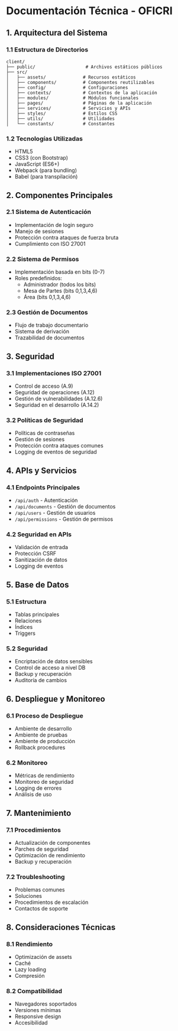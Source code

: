 # Documentación Técnica - OFICRI

## 1. Arquitectura del Sistema

### 1.1 Estructura de Directorios
```
client/
├── public/                   # Archivos estáticos públicos
├── src/
│   ├── assets/              # Recursos estáticos
│   ├── components/          # Componentes reutilizables
│   ├── config/              # Configuraciones
│   ├── contexts/            # Contextos de la aplicación
│   ├── modules/             # Módulos funcionales
│   ├── pages/               # Páginas de la aplicación
│   ├── services/            # Servicios y APIs
│   ├── styles/              # Estilos CSS
│   ├── utils/               # Utilidades
│   └── constants/           # Constantes
```

### 1.2 Tecnologías Utilizadas
- HTML5
- CSS3 (con Bootstrap)
- JavaScript (ES6+)
- Webpack (para bundling)
- Babel (para transpilación)

## 2. Componentes Principales

### 2.1 Sistema de Autenticación
- Implementación de login seguro
- Manejo de sesiones
- Protección contra ataques de fuerza bruta
- Cumplimiento con ISO 27001

### 2.2 Sistema de Permisos
- Implementación basada en bits (0-7)
- Roles predefinidos:
  - Administrador (todos los bits)
  - Mesa de Partes (bits 0,1,3,4,6)
  - Área (bits 0,1,3,4,6)

### 2.3 Gestión de Documentos
- Flujo de trabajo documentario
- Sistema de derivación
- Trazabilidad de documentos

## 3. Seguridad

### 3.1 Implementaciones ISO 27001
- Control de acceso (A.9)
- Seguridad de operaciones (A.12)
- Gestión de vulnerabilidades (A.12.6)
- Seguridad en el desarrollo (A.14.2)

### 3.2 Políticas de Seguridad
- Políticas de contraseñas
- Gestión de sesiones
- Protección contra ataques comunes
- Logging de eventos de seguridad

## 4. APIs y Servicios

### 4.1 Endpoints Principales
- `/api/auth` - Autenticación
- `/api/documents` - Gestión de documentos
- `/api/users` - Gestión de usuarios
- `/api/permissions` - Gestión de permisos

### 4.2 Seguridad en APIs
- Validación de entrada
- Protección CSRF
- Sanitización de datos
- Logging de eventos

## 5. Base de Datos

### 5.1 Estructura
- Tablas principales
- Relaciones
- Índices
- Triggers

### 5.2 Seguridad
- Encriptación de datos sensibles
- Control de acceso a nivel DB
- Backup y recuperación
- Auditoría de cambios

## 6. Despliegue y Monitoreo

### 6.1 Proceso de Despliegue
- Ambiente de desarrollo
- Ambiente de pruebas
- Ambiente de producción
- Rollback procedures

### 6.2 Monitoreo
- Métricas de rendimiento
- Monitoreo de seguridad
- Logging de errores
- Análisis de uso

## 7. Mantenimiento

### 7.1 Procedimientos
- Actualización de componentes
- Parches de seguridad
- Optimización de rendimiento
- Backup y recuperación

### 7.2 Troubleshooting
- Problemas comunes
- Soluciones
- Procedimientos de escalación
- Contactos de soporte

## 8. Consideraciones Técnicas

### 8.1 Rendimiento
- Optimización de assets
- Caché
- Lazy loading
- Compresión

### 8.2 Compatibilidad
- Navegadores soportados
- Versiones mínimas
- Responsive design
- Accesibilidad 